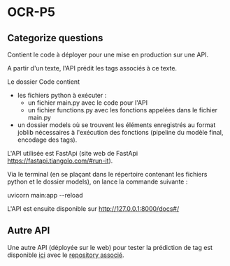 # OCR-P5
## Categorize questions
Contient le code à déployer pour une mise en production sur une API.

A partir d'un texte, l'API prédit les tags associés à ce texte.

Le dossier Code contient 
- les fichiers python à exécuter :
  - un fichier main.py avec le code pour l'API
  - un fichier functions.py avec les fonctions appelées dans le fichier main.py
- un dossier models où se trouvent les éléments enregistrés au format joblib nécessaires à l'exécution des fonctions (pipeline du modèle final, encodage des tags).

L'API utilisée est FastApi (site web de FastApi https://fastapi.tiangolo.com/#run-it).

Via le terminal (en se plaçant dans le répertoire contenant les fichiers python et le dossier models), on lance la commande suivante :

uvicorn main:app --reload

L'API est ensuite disponible sur http://127.0.0.1:8000/docs#/

## Autre API
Une autre API (déployée sur le web) pour tester la prédiction de tag est disponible [ici](https://share.streamlit.io/mariefrance119/ocr_p5_tag_predictions_api/main/main.py) avec le [repository associé](https://github.com/MarieFrance119/OCR_P5_Tag_Predictions_API).
